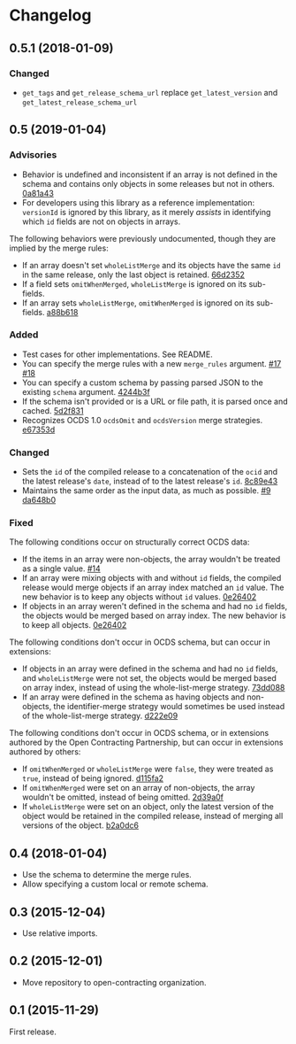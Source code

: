 # Changelog

## 0.5.1 (2018-01-09)

### Changed

* `get_tags` and `get_release_schema_url` replace `get_latest_version` and `get_latest_release_schema_url`

## 0.5 (2019-01-04)

### Advisories

* Behavior is undefined and inconsistent if an array is not defined in the schema and contains only objects in some releases but not in others. [0a81a43](https://github.com/open-contracting/ocds-merge/commit/0a81a432b09c720ff9d81599a539072325b4fb27)
* For developers using this library as a reference implementation: `versionId` is ignored by this library, as it merely *assists* in identifying which `id` fields are not on objects in arrays.

The following behaviors were previously undocumented, though they are implied by the merge rules:

* If an array doesn't set `wholeListMerge` and its objects have the same `id` in the same release, only the last object is retained. [66d2352](https://github.com/open-contracting/ocds-merge/commit/66d2352791457f5f7436ba7049587dec4ebfaa89)
* If a field sets `omitWhenMerged`, `wholeListMerge` is ignored on its sub-fields.
* If an array sets `wholeListMerge`, `omitWhenMerged` is ignored on its sub-fields. [a88b618](https://github.com/open-contracting/ocds-merge/commit/a88b6183d4da6a680d74d8078b969e30126c9ca8)

### Added

* Test cases for other implementations. See README.
* You can specify the merge rules with a new `merge_rules` argument. [#17](https://github.com/open-contracting/ocds-merge/pull/17) [#18](https://github.com/open-contracting/ocds-merge/pull/18)
* You can specify a custom schema by passing parsed JSON to the existing `schema` argument. [4244b3f](https://github.com/open-contracting/ocds-merge/commit/4244b3f007ef8400617dcd02f9bf9659b06c3248)
* If the schema isn't provided or is a URL or file path, it is parsed once and cached. [5d2f831](https://github.com/open-contracting/ocds-merge/commit/5d2f83183d43919156962ac909e3a5b231da7c0c)
* Recognizes OCDS 1.0 `ocdsOmit` and `ocdsVersion` merge strategies. [e67353d](https://github.com/open-contracting/ocds-merge/commit/e67353d07e4a4f80c4c4f2edb9c782977b68ab7f)

### Changed

* Sets the `id` of the compiled release to a concatenation of the `ocid` and the latest release's `date`, instead of to the latest release's `id`. [8c89e43](https://github.com/open-contracting/ocds-merge/commit/8c89e43871d24881316aee22ce5b13f7dbb4ccd9)
* Maintains the same order as the input data, as much as possible. [#9](https://github.com/open-contracting/ocds-merge/pull/9) [da648b0](https://github.com/open-contracting/ocds-merge/commit/da648b03ddffdb996b273d18776031c8eed3c4b8)

### Fixed

The following conditions occur on structurally correct OCDS data:

* If the items in an array were non-objects, the array wouldn't be treated as a single value. [#14](https://github.com/open-contracting/ocds-merge/pull/14)
* If an array were mixing objects with and without `id` fields, the compiled release would merge objects if an array index matched an `id` value. The new behavior is to keep any objects without `id` values. [0e26402](https://github.com/open-contracting/ocds-merge/commit/0e26402198b4df97d5d740eb92d38b6f149aece4)
* If objects in an array weren't defined in the schema and had no `id` fields, the objects would be merged based on array index. The new behavior is to keep all objects. [0e26402](https://github.com/open-contracting/ocds-merge/commit/0e26402198b4df97d5d740eb92d38b6f149aece4)

The following conditions don't occur in OCDS schema, but can occur in extensions:

* If objects in an array were defined in the schema and had no `id` fields, and `wholeListMerge` were not set, the objects would be merged based on array index, instead of using the whole-list-merge strategy. [73dd088](https://github.com/open-contracting/ocds-merge/commit/73dd088da9fbfc9035ea94f65ff8244162dc049f)
* If an array were defined in the schema as having objects and non-objects, the identifier-merge strategy would sometimes be used instead of the whole-list-merge strategy. [d222e09](https://github.com/open-contracting/ocds-merge/commit/d222e09e63cdf361c9cf072bbe8ca9b89a466e87)

The following conditions don't occur in OCDS schema, or in extensions authored by the Open Contracting Partnership, but can occur in extensions authored by others:

* If `omitWhenMerged` or `wholeListMerge` were `false`, they were treated as `true`, instead of being ignored. [d115fa2](https://github.com/open-contracting/ocds-merge/commit/d115fa2802a8fc341f7265a478dd3c85ec31db63)
* If `omitWhenMerged` were set on an array of non-objects, the array wouldn't be omitted, instead of being omitted. [2d39a0f](https://github.com/open-contracting/ocds-merge/commit/2d39a0fe666258761d44aea81861ef42ac01a181)
* If `wholeListMerge` were set on an object, only the latest version of the object would be retained in the compiled release, instead of merging all versions of the object. [b2a0dc6](https://github.com/open-contracting/ocds-merge/commit/b2a0dc657bb4556c265d796c1afcc160b632cc2a)

## 0.4 (2018-01-04)

* Use the schema to determine the merge rules.
* Allow specifying a custom local or remote schema.

## 0.3 (2015-12-04)

* Use relative imports.

## 0.2 (2015-12-01)

* Move repository to open-contracting organization.

## 0.1 (2015-11-29)

First release.
